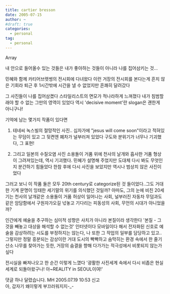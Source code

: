 ```yaml
---
title: cartier bresson
date: 2005-07-15
author: ~
#draft: true
categories:
  - personal
tag:
  - personal
---
```




Array

내 안으로 들어올수 있는 것들은
내가 좋아하는 것들이 아니라
나를 집어삼키는 것...

민혜와 함께 카티어브렛썽의 전시회에 다녀왔다
이런 거장의 전시회를 본다는게 흔치 않은 기회라
퇴근 후 1시간밖에 시간을 낼 수 없었지만 흔쾌히 달려갔다

그 사진들이 나를 집어삼켰다
스타일리스트의 면모가 적나라하게 느껴졌다
내가 침범할래야 할 수 없는 그만의 영역이 있었다
역시 'decisive moment'란 slogan은 괜한게 아니구나!

기억에 남는 몇가지 작품이 있다면
1. 테네씨 녹스빌의 절망적인 사진..
십자가에 "jesus will come soon"이라고 적혀있는 무덤이 있고 그 뒷켠엔 폐차가 널부러져 있었다
구도와 분위기가 너무나 기괴했다, 그 표현!

2. 그리고 일본의 수질오염 사진
소용돌이 거품 위에 천사의 날개와 흡사한 거품 형상이 그려져있는데,
역시 기괴했다. 민혜가 설명해 주었지만 도대체 다시 봐도 무엇인지 분간하기 힘들었다 한참 후에 다시 사진을 보았지만 역시나 범상치 않은 사진이었다

그러고 보니 이 작품 둘은 모두 20th century로 categorize된 것 들이었다..그도 거대한 기계 문명이 잉태한 세기말의 위기를 의식했던 것일까? 
아마도, 그의 눈에 비친 20세기는 
천사의 날개같은 소용돌이 거품 허상이 일어나는 사회, 
널부러진 자동차 무덤과도 같은 암담함에서 구원자가오길 넋놓고 기다리는 피동성의 사회, 무언의 시대가 아니었을까?

인간에게 예술을 추구하는 심미적 성향은 사치가 아니라 본질이라 생각한다
'본질 - 그것을 빼놓고 대상을 해석할 수 없는것'
인터넷이다 모바일이다 해서 전자화된 신호로 예술을 감상하려는 시도를 부정하지는 않는다, 나 또한 그 작업의 일부를 담당하고 있고..
그렇지만 정말 흥분되는 감상이란
거대 도시의 빡빡하고 숨막히는 환경 속에서 한 줄기 산소 나무를 찾아가는 듯한, 거장의 숨결을 향해 다가가는 적극성에서 비롯되지 않는가 싶다

전시실을 빠져나오고 한 순간 이렇게 느꼈다
'광활한 사진세계 속에서 다시 비좁은 현실세계로 되돌아왔구나! 아~REALITY in SEOUL이여!'


 댓글 하나 달렸습니다.
 MH 2005.07.19 10:53 신고   
아, 갑자기 왜이렇게 부끄러워지지-_-




